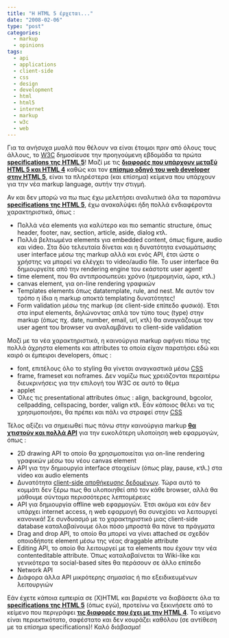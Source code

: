 ```yaml
---
title: "Η HTML 5 έρχεται..."
date: "2008-02-06"
type: "post"
categories:
  - markup
  - opinions
tags:
  - api
  - applications
  - client-side
  - css
  - design
  - development
  - html
  - html5
  - internet
  - markup
  - w3c
  - web
---
```


Για τα ανήσυχα μυαλά που θέλουν να είναι έτοιμοι πριν από όλους τους άλλους, το [W3C](http://www.w3.org/ "W3C") δημοσίευσε την προηγούμενη εβδομάδα τα πρώτα [**specifications της HTML 5**](http://www.w3.org/TR/2008/WD-html5-20080122/ "HTML 5")! Μαζί με τις [**διαφορές που υπάρχουν μεταξύ HTML 5 και HTML 4**](http://www.w3.org/TR/2008/WD-html5-diff-20080122/ "differences between HTML 5 and HTML 4") καθώς και τον [**επίσημο οδηγό του web developer στην HTML 5**](http://dev.w3.org/html5/html-author/ "Web developer's guide on HTML 5"), είναι τα πληρέστερα (και επίσημα) κείμενα που υπάρχουν για την νέα markup language, αυτήν την στιγμή.

Αν και δεν μπορώ να πω πως έχω μελετήσει αναλυτικά όλα τα παραπάνω [**specifications της HTML 5**](http://www.w3.org/TR/2008/WD-html5-20080122/ "HTML 5"), έχω ανακαλύψει ήδη πολλά ενδιαφέροντα χαρακτηριστικά, όπως :

- Πολλά νέα elements για καλύτερο και πιο semantic structure, όπως header, footer, nav, section, article, aside, dialog κτλ.
- Πολλά βελτιωμένα elements για embedded content, όπως figure, audio και video. Στα δύο τελευταία δίνεται και η δυνατότητα ενσωμάτωσης user interface μέσω της markup αλλά και ενός API, έτσι ώστε ο χρήστης να μπορεί να ελέγχει το video/audio file. Το user interface θα δημιουργείτε από την rendering engine του εκάστοτε user agent!
- time element, που θα αντιπροσωπεύει χρόνο (ημερομηνία, ώρα, κτλ.)
- canvas element, για on-line rendering γραφικών
- Templates elements όπως datatemplate, rule, and nest. Με αυτόν τον τρόπο η ίδια η markup αποκτά templating δυνατότητες!
- Form validation μέσω της markup (σε client-side επίπεδο φυσικά). Έτσι στα input elements, δηλώνοντας απλά τον τύπο τους (type) στην markup (όπως πχ. date, number, email, url, κτλ) θα αναγκάζουμε τον user agent του browser να αναλαμβάνει το client-side validation

Μαζί με τα νέα χαρακτηριστικά, η καινούργια markup αφήνει πίσω της πολλά άχρηστα elements και attributes τα οποία είχαν παρατήσει εδώ και καιρό οι έμπειροι developers, όπως :

- font, επιτέλους όλο το styling θα γίνεται αναγκαστικά μέσω [CSS](http://www.w3.org/Style/CSS/ "CSS")
- frame, frameset και noframes. Δεν νομίζω πως χρειάζονται περαιτέρω διευκρινήσεις για την επιλογή του W3C σε αυτό το θέμα
- applet
- Όλες τις presentational attributes όπως : align, background, bgcolor, cellpadding, cellspacing, border, valign κτλ. Εάν κάποιος θέλει να τις χρησιμοποιήσει, θα πρέπει και πάλι να στραφεί στην [CSS](http://www.w3.org/Style/CSS/ "CSS")

Τέλος αξίζει να σημειωθεί πως πάνω στην καινούργια markup [**θα χτιστούν και πολλά API**](http://www.w3.org/TR/2008/WD-html5-diff-20080122/#apis "HTML 5 and API") για την ευκολότερη υλοποίηση web εφαρμογών, όπως :

- 2D drawing API το οποίο θα χρησιμοποιείται για on-line rendering γραφικών μέσω του νέου canvas element
- API για την δημιουργία interface στοιχείων (όπως play, pause, κτλ.) στα video και audio elements
- Δυνατότητα [client-side αποθήκευσης δεδομένων](http://www.tsevdos.com/2007/10/22/webkit-does-html5-client-side-database-storage/ "Web kit and client-side database"). Τώρα αυτό το κομμάτι δεν ξέρω πως θα υλοποιηθεί από τον κάθε browser, αλλά θα μάθουμε σύντομα περισσότερες λεπτομέρειες
- API για δημιουργία offline web εφαρμογών. Έτσι ακόμα και εάν δεν υπάρχει internet access, η web εφαρμογή θα συνεχίσει να λειτουργεί κανονικά! Σε συνδυασμό με το χαρακτηριστικό μιας client-side database καταλαβαίνουμε όλοι πόσο μπροστά θα πάνε τα πράγματα
- Drag and drop API, το οποίο θα μπορεί να γίνει attached σε σχεδόν οποιοδήποτε element μέσω της νέας draggable attribute
- Editing API, το οποίο θα λειτουργεί με τα elements που έχουν την νέα contenteditable attribute. Όπως καταλαβαίνεται τα Wiki-like και γενικότερα τα social-based sites θα περάσουν σε άλλο επίπεδο
- Network API
- Διάφορα άλλα API μικρότερης σημασίας ή πιο εξειδικευμένων λειτουργιών

Εάν έχετε κάποια εμπειρία σε (X)HTML και βαριέστε να διαβάσετε όλα τα [**specifications της HTML 5**](http://www.w3.org/TR/2008/WD-html5-20080122/ "HTML 5") (όπως εγώ), προτείνω να ξεκινήσετε από το κείμενο που περιγράφει [**τις διαφορές που έχει με την HTML 4**](http://www.w3.org/TR/2008/WD-html5-diff-20080122/ "differences between HTML 5 and HTML 4"). Το κείμενο είναι περιεκτικότατο, σαφέστατο και δεν κουράζει καθόλου (σε αντίθεση με τα επίσημα specifications)! Καλό διάβασμα!
